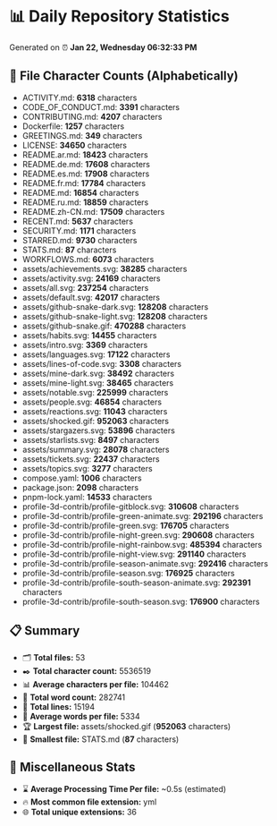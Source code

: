 # 📊 Daily Repository Statistics
Generated on ⏰ **Jan 22, Wednesday 06:32:33 PM**

## 📂 File Character Counts (Alphabetically)
- ACTIVITY.md: **6318** characters
- CODE_OF_CONDUCT.md: **3391** characters
- CONTRIBUTING.md: **4207** characters
- Dockerfile: **1257** characters
- GREETINGS.md: **349** characters
- LICENSE: **34650** characters
- README.ar.md: **18423** characters
- README.de.md: **17608** characters
- README.es.md: **17908** characters
- README.fr.md: **17784** characters
- README.md: **16854** characters
- README.ru.md: **18859** characters
- README.zh-CN.md: **17509** characters
- RECENT.md: **5637** characters
- SECURITY.md: **1171** characters
- STARRED.md: **9730** characters
- STATS.md: **87** characters
- WORKFLOWS.md: **6073** characters
- assets/achievements.svg: **38285** characters
- assets/activity.svg: **24169** characters
- assets/all.svg: **237254** characters
- assets/default.svg: **42017** characters
- assets/github-snake-dark.svg: **128208** characters
- assets/github-snake-light.svg: **128208** characters
- assets/github-snake.gif: **470288** characters
- assets/habits.svg: **14455** characters
- assets/intro.svg: **3369** characters
- assets/languages.svg: **17122** characters
- assets/lines-of-code.svg: **3308** characters
- assets/mine-dark.svg: **38492** characters
- assets/mine-light.svg: **38465** characters
- assets/notable.svg: **225999** characters
- assets/people.svg: **46854** characters
- assets/reactions.svg: **11043** characters
- assets/shocked.gif: **952063** characters
- assets/stargazers.svg: **53896** characters
- assets/starlists.svg: **8497** characters
- assets/summary.svg: **28078** characters
- assets/tickets.svg: **22437** characters
- assets/topics.svg: **3277** characters
- compose.yaml: **1006** characters
- package.json: **2098** characters
- pnpm-lock.yaml: **14533** characters
- profile-3d-contrib/profile-gitblock.svg: **310608** characters
- profile-3d-contrib/profile-green-animate.svg: **292196** characters
- profile-3d-contrib/profile-green.svg: **176705** characters
- profile-3d-contrib/profile-night-green.svg: **290608** characters
- profile-3d-contrib/profile-night-rainbow.svg: **485394** characters
- profile-3d-contrib/profile-night-view.svg: **291140** characters
- profile-3d-contrib/profile-season-animate.svg: **292416** characters
- profile-3d-contrib/profile-season.svg: **176925** characters
- profile-3d-contrib/profile-south-season-animate.svg: **292391** characters
- profile-3d-contrib/profile-south-season.svg: **176900** characters

## 📋 Summary
- 🗂️ **Total files:** 53
- ✒️ **Total character count:** 5536519
- 📊 **Average characters per file:** 104462
- 📝 **Total word count:** 282741
- 🧾 **Total lines:** 15194
- 📐 **Average words per file:** 5334
- 🏆 **Largest file:** assets/shocked.gif (**952063** characters)
- 🥉 **Smallest file:** STATS.md (**87** characters)

## 🌟 Miscellaneous Stats
- ⌛ **Average Processing Time Per file:** ~0.5s (estimated)
- 🔥 **Most common file extension:** yml
- 🌐 **Total unique extensions:** 36
